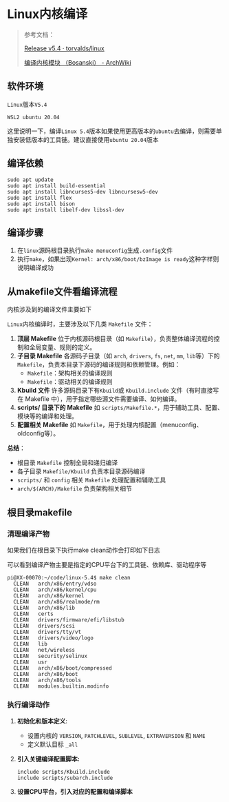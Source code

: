 # Linux内核编译

> 参考文档：
>
> [Release v5.4 · torvalds/linux](https://github.com/torvalds/linux/releases/tag/v5.4)
>
> [编译内核模块 （Bosanski） - ArchWiki](https://wiki.archlinux.org/title/Compile_kernel_module_(Bosanski))



## 软件环境

`Linux`版本`V5.4`

`WSL2 ubuntu 20.04`

这里说明一下，编译`Linux 5.4`版本如果使用更高版本的`ubuntu`去编译，则需要单独安装低版本的工具链。建议直接使用`ubuntu 20.04`版本



## 编译依赖

```shell
sudo apt update
sudo apt install build-essential
sudo apt install libncurses5-dev libncursesw5-dev
sudo apt install flex
sudo apt install bison
sudo apt install libelf-dev libssl-dev
```



## 编译步骤

1. 在`linux`源码根目录执行`make menuconfig`生成`.config`文件
2. 执行`make`，如果出现`Kernel: arch/x86/boot/bzImage is ready`这种字样则说明编译成功



## 从makefile文件看编译流程

内核涉及到的编译文件主要如下

`Linux`内核编译时，主要涉及以下几类 `Makefile` 文件：

1. **顶层 Makefile**
   位于内核源码根目录（如 `Makefile`），负责整体编译流程的控制和全局变量、规则的定义。
2. **子目录 Makefile**
   各源码子目录（如 `arch`, `drivers`, `fs`, `net`, `mm`, `lib`等）下的 `Makefile`，负责本目录下源码的编译规则和依赖管理。例如：
   - `Makefile`：架构相关的编译规则
   - `Makefile`：驱动相关的编译规则
3. **Kbuild 文件**
   许多源码目录下有`Kbuild`或 `Kbuild.include` 文件（有时直接写在 Makefile 中），用于指定哪些源文件需要编译、如何编译。
4. **scripts/ 目录下的 Makefile**
   如 `scripts/Makefile.*`，用于辅助工具、配置、模块等的编译和处理。
5. **配置相关 Makefile**
   如 `Makefile`，用于处理内核配置（menuconfig、oldconfig等）。

**总结**：

- 根目录 `Makefile` 控制全局和递归编译
- 各子目录 `Makefile/Kbuild` 负责本目录源码编译
- `scripts/` 和 `config` 相关 `Makefile` 处理配置和辅助工具
- `arch/$(ARCH)/Makefile` 负责架构相关细节



## 根目录makefile

### 清理编译产物

如果我们在根目录下执行make clean动作会打印如下日志

可以看到编译产物主要是指定的CPU平台下的工具链、依赖库、驱动程序等

```shell
pi@XX-00070:~/code/linux-5.4$ make clean
  CLEAN   arch/x86/entry/vdso
  CLEAN   arch/x86/kernel/cpu
  CLEAN   arch/x86/kernel
  CLEAN   arch/x86/realmode/rm
  CLEAN   arch/x86/lib
  CLEAN   certs
  CLEAN   drivers/firmware/efi/libstub
  CLEAN   drivers/scsi
  CLEAN   drivers/tty/vt
  CLEAN   drivers/video/logo
  CLEAN   lib
  CLEAN   net/wireless
  CLEAN   security/selinux
  CLEAN   usr
  CLEAN   arch/x86/boot/compressed
  CLEAN   arch/x86/boot
  CLEAN   arch/x86/tools
  CLEAN   modules.builtin.modinfo
```

### 执行编译动作

1. **初始化和版本定义**:

   - 设置内核的 `VERSION`, `PATCHLEVEL`, `SUBLEVEL`, `EXTRAVERSION` 和 `NAME`
   - 定义默认目标 `_all`

2. **引入关键编译配置脚本:**

   ```shell
   include scripts/Kbuild.include
   include scripts/subarch.include
   ```

3. **设置CPU平台，引入对应的配置和编译脚本**





